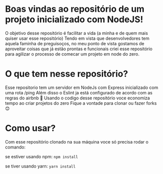 # Boas vindas ao repositório de um projeto inicializado com NodeJS!

O objetivo desse repositório é facilitar a vida (a minha e de quem mais quiser usar esse repositório)
Tendo em vista que desenvolvedores tem aquela faminha de preguisoços, no meu ponto de vista gostamos de aproveitar coisas que já estão prontas e funcionais
criei esse repositório para agilizar o processo de comecar um projeto em node do zero.

# O que tem nesse repositório?

Esse repositorio tem um servidor em NodeJs com Express inicializado com uma rota /ping
Além disso o Eslint ja está configurado de acordo com as regras do airbnb :star_struck:
Usando o codigo desse repositório voce economiza tempo ao criar projetos do zero
Fique a vontade para clonar ou fazer forks :blush:

# Como usar?

Com esse repositório clonado na sua máquina voce só precisa rodar o comando:

se estiver usando npm:
    `npm install`

se tiver usando yarn:
    `yarn install`
